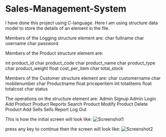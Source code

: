 # Sales-Management-System
I have done this project using C-language.
Here I am using structure data model to store the details of an element in the file.

Members of the Logging structure element are:
  char fullname
  char username
  char password

Members of the Product structure element are:

  int product_id
  char product_code
  char product_name
  char product_type
  char product_weight
  float cost_per_item
  char total_stock

Members of the Customer structure element are:
  char customername
  char mobilenumber
  char Productname
	float priceperitem
	int totalitems
	float totalcost
	char status

The operations on the structure element are:
  Admin Signup
  Admin Login
  Add Product
  Product Reports
  Search Product
  Modify Product
  Delete Product
  Add Sells
  Sells Report
  Log Out

This is how the initial screen will look like:
![Screenshot1](https://github.com/NasiraShaik/Sales-Management-System/assets/145011172/708cf9d6-0447-49d1-899f-84782261bc03)

press any key to continue then the screen will look like:
![Screenshot2](https://github.com/NasiraShaik/Sales-Management-System/assets/145011172/e5904196-3cdf-47f2-94d8-d4b2b7eca1dc)

  
  


